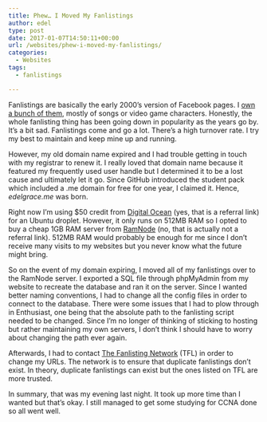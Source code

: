 ```yaml
---
title: Phew… I Moved My Fanlistings
author: edel
type: post
date: 2017-01-07T14:50:11+00:00
url: /websites/phew-i-moved-my-fanlistings/
categories:
  - Websites
tags:
  - fanlistings

---
```

Fanlistings are basically the early 2000&#8217;s version of Facebook pages. I [own a bunch of them][1], mostly of songs or video game characters. Honestly, the whole fanlisting thing has been going down in popularity as the years go by. It&#8217;s a bit sad. Fanlistings come and go a lot. There&#8217;s a high turnover rate. I try my best to maintain and keep mine up and running.

However, my old domain name expired and I had trouble getting in touch with my registrar to renew it. I really loved that domain name because it featured my frequently used user handle but I determined it to be a lost cause and ultimately let it go. Since GitHub introduced the student pack which included a .me domain for free for one year, I claimed it. Hence, _edelgrace.me_ was born.

Right now I&#8217;m using $50 credit from [Digital Ocean][2] (yes, that is a referral link) for an Ubuntu droplet. However, it only runs on 512MB RAM so I opted to buy a cheap 1GB RAM server from [RamNode][3] (no, that is actually not a referral link). 512MB RAM would probably be enough for me since I don&#8217;t receive many visits to my websites but you never know what the future might bring.

So on the event of my domain expiring, I moved all of my fanlistings over to the RamNode server. I exported a SQL file through phpMyAdmin from my website to recreate the database and ran it on the server. Since I wanted better naming conventions, I had to change all the config files in order to connect to the database. There were some issues that I had to plow through in Enthusiast, one being that the absolute path to the fanlisting script needed to be changed. Since I&#8217;m no longer of thinking of sticking to hosting but rather maintaining my own servers, I don&#8217;t think I should have to worry about changing the path ever again.

Afterwards, I had to contact [The Fanlisting Network][4] (TFL) in order to change my URLs. The network is to ensure that duplicate fanlistings don&#8217;t exist. In theory, duplicate fanlistings can exist but the ones listed on TFL are more trusted.

In summary, that was my evening last night. It took up more time than I wanted but that&#8217;s okay. I still managed to get some studying for CCNA done so all went well.

 [1]: http://fan.edelgrace.me
 [2]: https://m.do.co/c/999dd787b62c
 [3]: http://ramnode.com
 [4]: http://thefanlistings.org